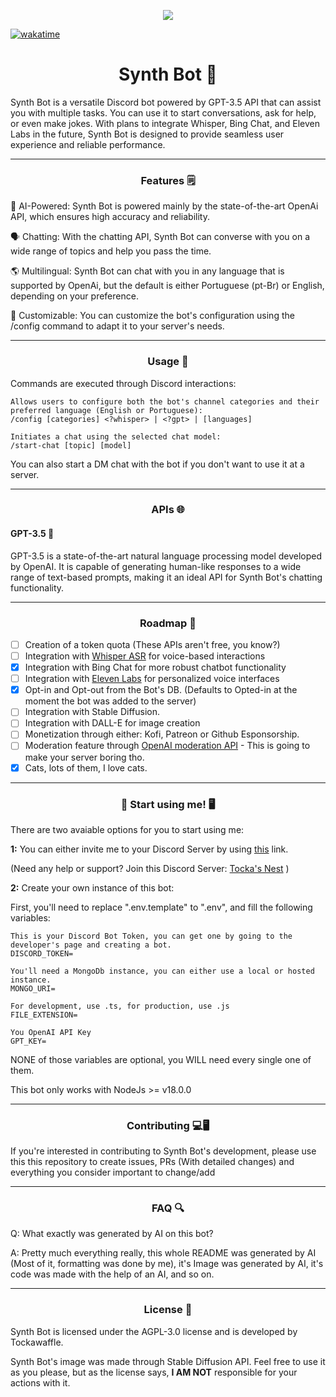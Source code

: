 <p  align="center"> 
  <kbd> <img src="https://cdn.discordapp.com/avatars/1096096564264579133/a61a1b77e6f327f4af7bba42c6d80d51.webp?size=512"/> </kbd>
</p>

[![wakatime](https://wakatime.com/badge/github/tockawaffle/SynthAi-Bot.svg)](https://wakatime.com/badge/github/tockawaffle/SynthAi-Bot)

<h1 align="center"> Synth Bot 🤖 </h1>
Synth Bot is a versatile Discord bot powered by GPT-3.5 API that can assist you with multiple tasks. You can use it to start conversations, ask for help, or even make jokes. With plans to integrate Whisper, Bing Chat, and Eleven Labs in the future, Synth Bot is designed to provide seamless user experience and reliable performance.

---

<h3 align="center"> Features 🗒️ </h3>

🤖 AI-Powered: Synth Bot is powered mainly by the state-of-the-art OpenAi API, which ensures high accuracy and reliability.

🗣️ Chatting: With the chatting API, Synth Bot can converse with you on a wide range of topics and help you pass the time.

🌎 Multilingual: Synth Bot can chat with you in any language that is supported by OpenAi, but the default is either Portuguese (pt-Br) or English, depending on your preference.

🔧 Customizable: You can customize the bot's configuration using the /config command to adapt it to your server's needs.

***

<h3 align="center"> Usage 📝</h3>
Commands are executed through Discord interactions:

```
Allows users to configure both the bot's channel categories and their preferred language (English or Portuguese):
/config [categories] <?whisper> | <?gpt> | [languages]

Initiates a chat using the selected chat model:
/start-chat [topic] [model]
```

You can also start a DM chat with the bot if you don't want to use it at a server.

---

<h3 align="center"> APIs 🌐 </h3>

<h4 align="start"> GPT-3.5 🧠 </h4>

GPT-3.5 is a state-of-the-art natural language processing model developed by OpenAI. It is capable of generating human-like responses to a wide range of text-based prompts, making it an ideal API for Synth Bot's chatting functionality.

---

<h3 align="center"> Roadmap 🚀</h3>

- [ ] Creation of a token quota (These APIs aren't free, you know?)
- [ ] Integration with [Whisper ASR](https://openai.com/research/whisper) for voice-based interactions
- [X] Integration with Bing Chat for more robust chatbot functionality
- [ ] Integration with [Eleven Labs](https://beta.elevenlabs.io/) for personalized voice interfaces
- [X] Opt-in and Opt-out from the Bot's DB. (Defaults to Opted-in at the moment the bot was added to the server)
- [ ] Integration with Stable Diffusion.
- [ ] Integration with DALL-E for image creation
- [ ] Monetization through either: Kofi, Patreon or Github Esponsorship.
- [ ] Moderation feature through [OpenAI moderation API](https://platform.openai.com/docs/api-reference/moderations) - This is going to make your server boring tho.
- [X] Cats, lots of them, I love cats.

---

<h3 align="center"> 🤖 Start using me! 🖥️ </h3>

There are two avaiable options for you to start using me:

**1:** You can either invite me to your Discord Server by using [this](https://discord.com/oauth2/authorize?client_id=1096096564264579133&scope=bot&permissions=536840858736) link.

(Need any help or support? Join this Discord Server: [Tocka's Nest](https://discord.gg/d7B7fnp2BW) )

**2:** Create your own instance of this bot:

First, you'll need to replace ".env.template" to ".env", and fill the following variables:

```
This is your Discord Bot Token, you can get one by going to the developer's page and creating a bot.
DISCORD_TOKEN=

You'll need a MongoDb instance, you can either use a local or hosted instance.
MONGO_URI=

For development, use .ts, for production, use .js
FILE_EXTENSION=

You OpenAI API Key
GPT_KEY=
```

NONE of those variables are optional, you WILL need every single one of them.

This bot only works with NodeJs >= v18.0.0

---

<h3 align="center"> Contributing 💻🖥️ </h3>
If you're interested in contributing to Synth Bot's development, please use this this repository to create issues, PRs (With detailed changes) and everything you consider important to change/add

---

<h3 align="center"> FAQ 🔍 </h3>

Q: What exactly was generated by AI on this bot?

A: Pretty much everything really, this whole README was generated by AI (Most of it, formatting was done by me), it's Image was generated by AI, it's code was made
with the help of an AI, and so on.

---

<h3 align="center"> License 📜</h3>

Synth Bot is licensed under the AGPL-3.0 license and is developed by Tockawaffle.

Synth Bot's image was made through Stable Diffusion API. Feel free to use it as you please, but as the license says, **I AM NOT** responsible for your actions with it.
